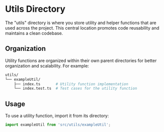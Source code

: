 # Utils Directory

The "utils" directory is where you store utility and helper functions that are used across the project. This central location promotes code reusability and maintains a clean codebase.

## Organization

Utility functions are organized within their own parent directories for better organization and scalability. For example:

```bash
utils/
└── exampleUtil/
    ├── index.ts       # Utility function implementation
    └── index.test.ts  # Test cases for the utility function
```

## Usage

To use a utility function, import it from its directory:

```typescript
import exampleUtil from 'src/utils/exampleUtil';
```
